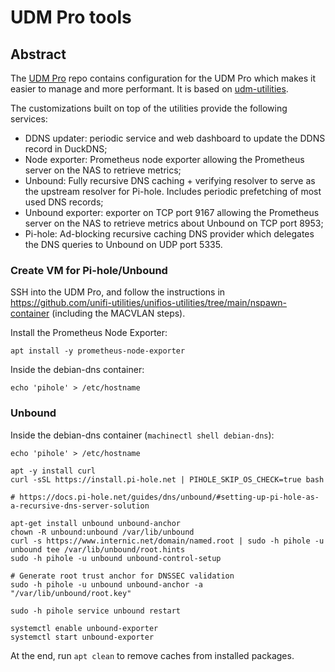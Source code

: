 # UDM Pro tools

## Abstract

The [UDM Pro](https://github.com/pedropombeiro/udm-pro) repo contains configuration for the UDM Pro which makes it
easier to manage and more performant.
It is based on [udm-utilities](https://github.com/boostchicken/udm-utilities).

The customizations built on top of the utilities provide the following services:

- DDNS updater: periodic service and web dashboard to update the DDNS record in DuckDNS;
- Node exporter: Prometheus node exporter allowing the Prometheus server on the NAS to retrieve metrics;
- Unbound: Fully recursive DNS caching + verifying resolver to serve as the upstream resolver for Pi-hole. Includes
  periodic prefetching of most used DNS records;
- Unbound exporter: exporter on TCP port 9167 allowing the Prometheus server on the NAS to retrieve metrics about
  Unbound on TCP port 8953;
- Pi-hole: Ad-blocking recursive caching DNS provider which delegates the DNS queries to Unbound on UDP port 5335.

### Create VM for Pi-hole/Unbound

SSH into the UDM Pro, and follow the instructions in
https://github.com/unifi-utilities/unifios-utilities/tree/main/nspawn-container (including the MACVLAN steps).

Install the Prometheus Node Exporter:

```shell
apt install -y prometheus-node-exporter
```

Inside the debian-dns container:

```shell
echo 'pihole' > /etc/hostname
```

### Unbound

Inside the debian-dns container (`machinectl shell debian-dns`):

```shell
echo 'pihole' > /etc/hostname

apt -y install curl
curl -sSL https://install.pi-hole.net | PIHOLE_SKIP_OS_CHECK=true bash

# https://docs.pi-hole.net/guides/dns/unbound/#setting-up-pi-hole-as-a-recursive-dns-server-solution

apt-get install unbound unbound-anchor
chown -R unbound:unbound /var/lib/unbound
curl -s https://www.internic.net/domain/named.root | sudo -h pihole -u unbound tee /var/lib/unbound/root.hints
sudo -h pihole -u unbound unbound-control-setup

# Generate root trust anchor for DNSSEC validation
sudo -h pihole -u unbound unbound-anchor -a "/var/lib/unbound/root.key"

sudo -h pihole service unbound restart

systemctl enable unbound-exporter
systemctl start unbound-exporter
```

At the end, run `apt clean` to remove caches from installed packages.
